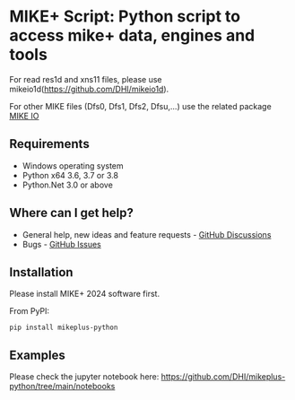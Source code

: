 # MIKE+ Script: Python script to access mike+ data, engines and tools

For read res1d and xns11 files, please use mikeio1d(https://github.com/DHI/mikeio1d).

For other MIKE files (Dfs0, Dfs1, Dfs2, Dfsu,...) use the related package [MIKE IO](https://github.com/DHI/mikeio)

## Requirements
* Windows operating system
* Python x64 3.6, 3.7 or 3.8 
* Python.Net 3.0 or above

## Where can I get help?
* General help, new ideas and feature requests - [GitHub Discussions](http://github.com/DHI/mikeio/discussions) 
* Bugs - [GitHub Issues](https://github.com/DHI/mikeplus-python/issues) 

## Installation
Please install MIKE+ 2024 software first.

From PyPI:

`pip install mikeplus-python`

## Examples
Please check the jupyter notebook here: https://github.com/DHI/mikeplus-python/tree/main/notebooks